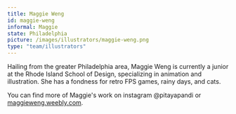 ```yaml
---
title: Maggie Weng
id: maggie-weng
informal: Maggie
state: Philadelphia
picture: /images/illustrators/maggie-weng.png
type: "team/illustrators"
---
```


Hailing from the greater Philadelphia area, Maggie Weng is currently a junior at the Rhode Island School of Design, specializing in animation and illustration. She has a fondness for retro FPS games, rainy days, and cats.

You can find more of Maggie's work on instagram @pitayapandi or [maggieweng.weebly.com](maggieweng.weebly.com).

